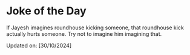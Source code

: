 # Joke of the Day

<!-- #joke -->
If Jayesh imagines roundhouse kicking someone, that roundhouse kick actually hurts someone. Try not to imagine him imagining that.

Updated on: [30/10/2024]
<!-- #jokeEnd -->
